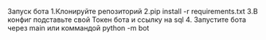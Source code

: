 Запуск бота
1.Клонируйте репозиторий
2.pip install -r requirements.txt
3.В конфиг подставьте свой Токен бота и ссылку на sql
4. Запустите бота через main или коммандой python -m bot

